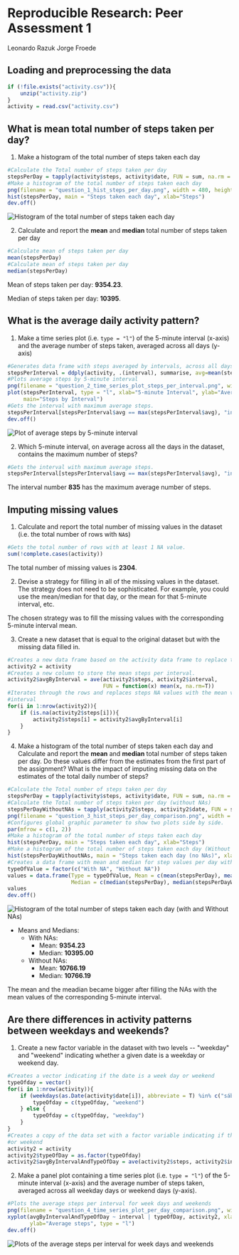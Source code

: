 # Reproducible Research: Peer Assessment 1
Leonardo Razuk Jorge Froede  


## Loading and preprocessing the data


```r
if (!file.exists("activity.csv")){
    unzip("activity.zip")
}
activity = read.csv("activity.csv")
```

## What is mean total number of steps taken per day?

1. Make a histogram of the total number of steps taken each day


```r
#Calculate the Total number of steps taken per day
stepsPerDay = tapply(activity$steps, activity$date, FUN = sum, na.rm = T)
#Make a histogram of the total number of steps taken each day
png(filename = "question_1_hist_steps_per_day.png", width = 480, height = 480)
hist(stepsPerDay, main = "Steps taken each day", xlab="Steps")
dev.off()
```

![Histogram of the total number of steps taken each day](figures/question_1_hist_steps_per_day.png)

2. Calculate and report the **mean** and **median** total number of steps taken per day

```r
#Calculate mean of steps taken per day
mean(stepsPerDay)
#Calculate mean of steps taken per day
median(stepsPerDay)
```

Mean of steps taken per day: **9354.23**.

Median of steps taken per day: **10395**.

## What is the average daily activity pattern?

1. Make a time series plot (i.e. `type = "l"`) of the 5-minute interval (x-axis) and the average number of steps taken, averaged across all days (y-axis)

```r
#Generates data frame with steps averaged by intervals, across all days
stepsPerInterval = ddply(activity, .(interval), summarise, avg=mean(steps, na.rm = T))
#Plots average steps by 5-minute interval
png(filename = "question_2_time_series_plot_steps_per_interval.png", width = 480, height = 480)
plot(stepsPerInterval, type = "l", xlab="5-minute Interval", ylab="Average Steps", 
     main="Steps by Interval")
#Gets the interval with maximum average steps.
stepsPerInterval[stepsPerInterval$avg == max(stepsPerInterval$avg), "interval"]
dev.off()
```

![Plot of average steps by 5-minute interval](figures/question_2_time_series_plot_steps_per_interval.png)

2. Which 5-minute interval, on average across all the days in the dataset, contains the maximum number of steps?


```r
#Gets the interval with maximum average steps.
stepsPerInterval[stepsPerInterval$avg == max(stepsPerInterval$avg), "interval"]
```

The interval number **835** has the maximum average number of steps.

## Imputing missing values

1. Calculate and report the total number of missing values in the dataset (i.e. the total number of rows with `NA`s)

```r
#Gets the total number of rows with at least 1 NA value.
sum(!complete.cases(activity))
```

The total number of missing values is **2304**.

2. Devise a strategy for filling in all of the missing values in the dataset. The strategy does not need to be sophisticated. For example, you could use the mean/median for that day, or the mean for that 5-minute interval, etc.

The chosen strategy was to fill the missing values with the corresponding 5-minute interval mean.

3. Create a new dataset that is equal to the original dataset but with the missing data filled in.


```r
#Creates a new data frame based on the activity data frame to replace the NA values.
activity2 = activity
#Creates a new column to store the mean steps per interval.
activity2$avgByInterval = ave(activity2$steps, activity2$interval, 
                              FUN = function(x) mean(x, na.rm=T))
#Iterates through the rows and replaces steps NA values with the mean value for the corresponding
#interval
for(i in 1:nrow(activity2)){
    if (is.na(activity2$steps[i])){
        activity2$steps[i] = activity2$avgByInterval[i]
    }
}
```

4. Make a histogram of the total number of steps taken each day and Calculate and report the **mean** and **median** total number of steps taken per day. Do these values differ from the estimates from the first part of the assignment? What is the impact of imputing missing data on the estimates of the total daily number of steps?


```r
#Calculate the Total number of steps taken per day
stepsPerDay = tapply(activity$steps, activity$date, FUN = sum, na.rm = T)
#Calculate the Total number of steps taken per day (without NAs)
stepsPerDayWithoutNAs = tapply(activity2$steps, activity2$date, FUN = sum, na.rm = T)
png(filename = "question_3_hist_steps_per_day_comparison.png", width = 480, height = 480)
#Configures global graphic parameter to show two plots side by side.
par(mfrow = c(1, 2))
#Make a histogram of the total number of steps taken each day
hist(stepsPerDay, main = "Steps taken each day", xlab="Steps")
#Make a histogram of the total number of steps taken each day (Without NAs)
hist(stepsPerDayWithoutNAs, main = "Steps taken each day (no NAs)", xlab="Steps")
#Creates a data frame with mean and median for step values per day with and without NAs.
typeOfValue = factor(c("With NA", "Without NA"))
values = data.frame(Type = typeOfValue, Mean = c(mean(stepsPerDay), mean(stepsPerDayWithoutNAs)),
                    Median = c(median(stepsPerDay), median(stepsPerDayWithoutNAs)))
values
dev.off()
```

![Histogram of the total number of steps taken each day (with and Without NAs)](figures/question_3_hist_steps_per_day_comparison.png)

* Means and Medians:
    * With NAs:
        + Mean: **9354.23**
        + Median: **10395.00**
    * Without NAs:
        + Mean: **10766.19**
        + Median: **10766.19**

The mean and the meadian became bigger after filling the NAs with the mean values of the corresponding 5-minute interval.

## Are there differences in activity patterns between weekdays and weekends?

1. Create a new factor variable in the dataset with two levels -- "weekday" and "weekend" indicating whether a given date is a weekday or weekend day.


```r
#Creates a vector indicating if the date is a week day or weekend
typeOfday = vector()
for(i in 1:nrow(activity)){
    if (weekdays(as.Date(activity$date[i]), abbreviate = T) %in% c("sáb", "dom")){
        typeOfday = c(typeOfday, "weekend")
    } else {
        typeOfday = c(typeOfday, "weekday")
    }
}
#Creates a copy of the data set with a factor variable indicating if the date is a week day 
#or weekend
activity2 = activity
activity2$typeOfDay = as.factor(typeOfday)
activity2$avgByIntervalAndTypeOfDay = ave(activity2$steps, activity2$interval, activity2$typeOfDay, FUN = function(x) mean(x, na.rm=T))
```

2. Make a panel plot containing a time series plot (i.e. `type = "l"`) of the 5-minute interval (x-axis) and the average number of steps taken, averaged across all weekday days or weekend days (y-axis).


```r
#Plots the average steps per interval for week days and weekends
png(filename = "question_4_time_series_plot_per_day_comparison.png", width = 480, height = 480)
xyplot(avgByIntervalAndTypeOfDay ~ interval | typeOfDay, activity2, xlab = "Interval", 
       ylab="Average steps", type = "l")
dev.off()
```

![Plots of the average steps per interval for week days and weekends](figures/question_4_time_series_plot_per_day_comparison.png)
